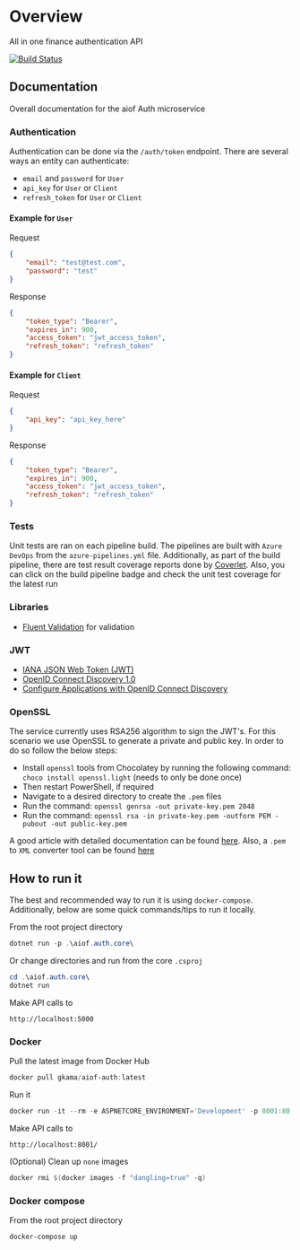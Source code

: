 # Overview

All in one finance authentication API

[![Build Status](https://gkamacharov.visualstudio.com/gkama-cicd/_apis/build/status/kamacharovs.aiof-auth?branchName=master)](https://gkamacharov.visualstudio.com/gkama-cicd/_build/latest?definitionId=22&branchName=master)

## Documentation

Overall documentation for the aiof Auth microservice

### Authentication

Authentication can be done via the `/auth/token` endpoint. There are several ways an entity can authenticate:

- `email` and `password` for `User`
- `api_key` for `User` or `Client`
- `refresh_token` for `User` or `Client`

#### Example for `User`

Request

```json
{
    "email": "test@test.com",
    "password": "test"
}
```

Response

```json
{
    "token_type": "Bearer",
    "expires_in": 900,
    "access_token": "jwt_access_token",
    "refresh_token": "refresh_token"
}
```

#### Example for `Client`

Request

```json
{
    "api_key": "api_key_here"
}
```

Response

```json
{
    "token_type": "Bearer",
    "expires_in": 900,
    "access_token": "jwt_access_token",
    "refresh_token": "refresh_token"
}
```

### Tests

Unit tests are ran on each pipeline build. The pipelines are built with `Azure DevOps` from the `azure-pipelines.yml` file. Additionally, as part of the build pipeline, there are test result coverage reports done by [Coverlet](https://docs.microsoft.com/en-us/azure/devops/pipelines/ecosystems/dotnet-core?view=azure-devops#collect-code-coverage-metrics-with-coverlet). Also, you can click on the build pipeline badge and check the unit test coverage for the latest run

### Libraries

- [Fluent Validation](https://github.com/FluentValidation/FluentValidation#get-started) for validation

### JWT

- [IANA JSON Web Token (JWT)](https://www.iana.org/assignments/jwt/jwt.xhtml)
- [OpenID Connect Discovery 1.0](https://openid.net/specs/openid-connect-discovery-1_0.html)
- [Configure Applications with OpenID Connect Discovery](https://auth0.com/docs/protocols/oidc/openid-connect-discovery)

### OpenSSL

The service currently uses RSA256 algorithm to sign the JWT's. For this scenario we use OpenSSL to generate a private and public key. In order to do so follow the below steps:

- Install `openssl` tools from Chocolatey by running the following command: `choco install openssl.light` (needs to only be done once)
- Then restart PowerShell, if required
- Navigate to a desired directory to create the `.pem` files
- Run the command: `openssl genrsa -out private-key.pem 2048`
- Run the command: `openssl rsa -in private-key.pem -outform PEM -pubout -out public-key.pem`

A good article with detailed documentation can be found [here](https://dotnetuniversity.com/jwt-authentication-in-asp-net-core/). Also, a `.pem` to `XML` converter tool can be found [here](https://superdry.apphb.com/tools/online-rsa-key-converter)

## How to run it

The best and recommended way to run it is using `docker-compose`. Additionally, below are some quick commands/tips to run it locally.

From the root project directory

```powershell
dotnet run -p .\aiof.auth.core\
```

Or change directories and run from the core `.csproj`

```powershell
cd .\aiof.auth.core\
dotnet run
```

Make API calls to

```text
http://localhost:5000
```

### Docker

Pull the latest image from Docker Hub

```powershell
docker pull gkama/aiof-auth:latest
```

Run it

```powershell
docker run -it --rm -e ASPNETCORE_ENVIRONMENT='Development' -p 8001:80 gkama/aiof-auth:latest
```

Make API calls to

```text
http://localhost:8001/
```

(Optional) Clean up `none` images

```powershell
docker rmi $(docker images -f "dangling=true" -q)
```

### Docker compose

From the root project directory

```powershell
docker-compose up
```
